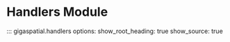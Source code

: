 # Handlers Module

::: gigaspatial.handlers
    options:
      show_root_heading: true
      show_source: true